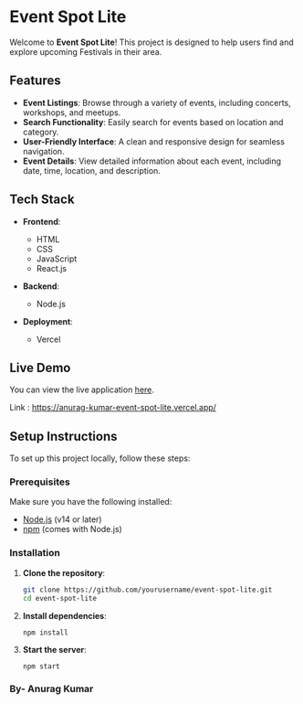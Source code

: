 # Event Spot Lite

Welcome to **Event Spot Lite**! This project is designed to help users find and explore upcoming Festivals in their area. 

## Features

- **Event Listings**: Browse through a variety of events, including concerts, workshops, and meetups.
- **Search Functionality**: Easily search for events based on location and category.
- **User-Friendly Interface**: A clean and responsive design for seamless navigation.
- **Event Details**: View detailed information about each event, including date, time, location, and description.

## Tech Stack

- **Frontend**: 
  - HTML
  - CSS
  - JavaScript
  - React.js

- **Backend**: 
  - Node.js

- **Deployment**: 
  - Vercel

## Live Demo

You can view the live application [here](https://anurag-kumar-event-spot-lite.vercel.app/).

Link : https://anurag-kumar-event-spot-lite.vercel.app/

## Setup Instructions

To set up this project locally, follow these steps:

### Prerequisites

Make sure you have the following installed:

- [Node.js](https://nodejs.org/) (v14 or later)
- [npm](https://www.npmjs.com/get-npm) (comes with Node.js)

### Installation

1. **Clone the repository**:
   ```bash
   git clone https://github.com/yourusername/event-spot-lite.git
   cd event-spot-lite

2. **Install dependencies**:
   ```
   npm install

3. **Start the server**:
   ```
   npm start

 ### By- Anurag Kumar
